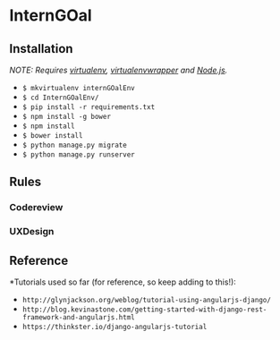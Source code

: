 # InternGOal

## Installation

*NOTE: Requires [virtualenv](http://virtualenv.readthedocs.org/en/latest/),
[virtualenvwrapper](http://virtualenvwrapper.readthedocs.org/en/latest/) and
[Node.js](http://nodejs.org/).*

* `$ mkvirtualenv internGOalEnv`
* `$ cd InternGOalEnv/`
* `$ pip install -r requirements.txt`
* `$ npm install -g bower`
* `$ npm install`
* `$ bower install`
* `$ python manage.py migrate`
* `$ python manage.py runserver`

## Rules

### Codereview
### UXDesign

## Reference

*Tutorials used so far (for reference, so keep adding to this!):
* `http://glynjackson.org/weblog/tutorial-using-angularjs-django/`
* `http://blog.kevinastone.com/getting-started-with-django-rest-framework-and-angularjs.html`
* `https://thinkster.io/django-angularjs-tutorial`


